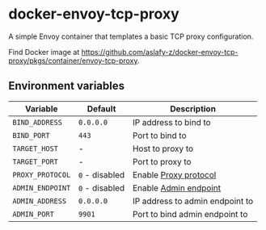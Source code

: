 # docker-envoy-tcp-proxy

A simple Envoy container that templates a basic TCP proxy configuration.

Find Docker image at <https://github.com/aslafy-z/docker-envoy-tcp-proxy/pkgs/container/envoy-tcp-proxy>.

## Environment variables

| Variable | Default | Description |
| --- | --- | --- |
| `BIND_ADDRESS` | `0.0.0.0` | IP address to bind to |
| `BIND_PORT` | `443` | Port to bind to |
| `TARGET_HOST` | - | Host to proxy to |
| `TARGET_PORT` | - | Port to proxy to |
| `PROXY_PROTOCOL` | `0` - disabled | Enable [Proxy protocol](https://www.envoyproxy.io/docs/envoy/latest/intro/arch_overview/other_features/ip_transparency#proxy-protocol) |
| `ADMIN_ENDPOINT` | `0` - disabled | Enable [Admin endpoint](https://www.envoyproxy.io/docs/envoy/latest/operations/admin#operations-admin-interface) |
| `ADMIN_ADDRESS` | `0.0.0.0` | IP address to admin endpoint to |
| `ADMIN_PORT` | `9901` | Port to bind admin endpoint to |
